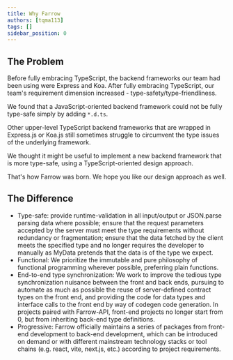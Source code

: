 ```yaml
---
title: Why Farrow
authors: [tqma113]
tags: []
sidebar_position: 0
---
```


## The Problem

Before fully embracing TypeScript, the backend frameworks our team had been using were Express and Koa. After fully embracing TypeScript, our team's requirement dimension increased - type-safety/type-friendliness.

We found that a JavaScript-oriented backend framework could not be fully type-safe simply by adding `*.d.ts`.

Other upper-level TypeScript backend frameworks that are wrapped in Express.js or Koa.js still sometimes struggle to circumvent the type issues of the underlying framework.

We thought it might be useful to implement a new backend framework that is more type-safe, using a TypeScript-oriented design approach.

That's how Farrow was born. We hope you like our design approach as well.

## The Difference

* Type-safe: provide runtime-validation in all input/output or JSON.parse parsing data where possible; ensure that the request parameters accepted by the server must meet the type requirements without redundancy or fragmentation; ensure that the data fetched by the client meets the specified type and no longer requires the developer to manually as MyData pretends that the data is of the type we expect.
* Functional: We prioritize the immutable and pure philosophy of functional programming wherever possible, preferring plain functions.
* End-to-end type synchronization: We work to improve the tedious type synchronization nuisance between the front and back ends, pursuing to automate as much as possible the reuse of server-defined contract types on the front end, and providing the code for data types and interface calls to the front end by way of codegen code generation. In projects paired with Farrow-API, front-end projects no longer start from 0, but from inheriting back-end type definitions.
* Progressive: Farrow officially maintains a series of packages from front-end development to back-end development, which can be introduced on demand or with different mainstream technology stacks or tool chains (e.g. react, vite, next.js, etc.) according to project requirements.
